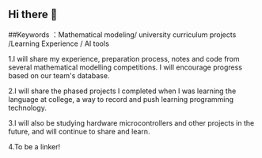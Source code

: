 ## Hi there 👋

##Keywords ：Mathematical modeling/ university curriculum projects /Learning Experience / AI tools

1.I will share my experience, preparation process, notes and code from several mathematical modelling competitions. I will encourage progress based on our team's database.

2.I will share the phased projects I completed when I was learning the language at college, a way to record and push learning programming technology.

3.I will also be studying hardware microcontrollers and other projects in the future, and will continue to share and learn.

4.To be a linker!
